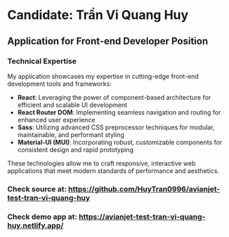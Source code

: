 # Candidate: Trần Vi Quang Huy

## Application for Front-end Developer Position

### Technical Expertise

My application showcases my expertise in cutting-edge front-end development tools and frameworks:

- **React**: Leveraging the power of component-based architecture for efficient and scalable UI development
- **React Router DOM**: Implementing seamless navigation and routing for enhanced user experience
- **Sass**: Utilizing advanced CSS preprocessor techniques for modular, maintainable, and performant styling
- **Material-UI (MUI)**: Incorporating robust, customizable components for consistent design and rapid prototyping

These technologies allow me to craft responsive, interactive web applications that meet modern standards of performance and aesthetics.

### Check source at: https://github.com/HuyTran0996/avianjet-test-tran-vi-quang-huy

### Check demo app at: https://avianjet-test-tran-vi-quang-huy.netlify.app/

